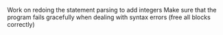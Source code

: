 Work on redoing the statement parsing to add integers
Make sure that the program fails gracefully when dealing with syntax errors (free all blocks correctly)